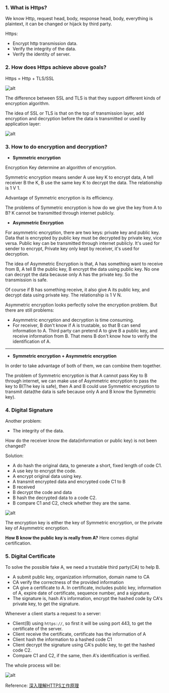 ### 1. What is Https?

We know Http, request head, body, response head, body, everything is plaintext, it can be changed or hijack by third party.

Https:
- Encrypt http transmission data.
- Verify the integrity of the data.
- Verify the identity of server.


### 2. How does Https achieve above goals?

Https = Http + TLS/SSL

![alt](https://jgpqsq.ch.files.1drv.com/y4mHjHf8qtpUXbuT1iYuti063iqpe9Ihc83iwD8TB8TL03NKlu0DQERq-_0138ZTzO4wg0eo2qWyMtLLTxOxz5bhLn8fkkyguowCxz2qqvki-F72ktpvAxw3TaGB7iPYOQcR2eoQCeooodtpJdjOydl3EjH9qt-JpT7WyvnRfXSlY_8P5JtTj6bjBzQ0kKe1mltO57booDmoR_MX0VV3yrgbw?width=800&height=400&cropmode=none)

The difference between SSL and TLS is that they support different kinds of encryption algorithm.

The idea of SSL or TLS is that on the top of transmission layer, add encryption and decryption before the data is transmitted or used by application layer:

![alt](https://jwpqsq.ch.files.1drv.com/y4mZ4gpkT58sPZ-IQLhMClARRzLcig3hnZuhZUshQzecLNMbU-Gd5gjGwXe1IVfV8x3ohJS4NYb3aNs3v1f0aZzMMcyt8dLObugpYHbe8T0uCnlIzQ4zonP6cSI6C-GWPeA09a_BaumDmaDzi4jmrfnY9LYJE5KqPEKSg6m6TdHJw4QfSGU_AVOp8ICJBk7rMYSxIjG96Pju7Yl-gWHUP8Jbw?width=543&height=248&cropmode=none)


### 3. How to do encryption and decryption?

- **Symmetric encryption**

Encryption Key determine an algorithm of encryption.

Symmetric encryption means sender A use key K to encrypt data, A tell receiver B the K, B use the same key K to decrypt the data. The relationship is 1 V 1.

Advantage of Symmetric encryption is its efficiency.

The problems of Symmetric encryption is how do we give the key from A to B? K cannot be transmitted through internet publicly.


- **Asymmetric Encryption**

For asymmetric encryption, there are two keys: private key and public key.
Data that is encrypted by public key must be decrypted by private key, vice versa. Public key can be transmitted through internet publicly. It's used for sender to encrypt, Private key only kept by receiver, it's used for decryption.

The idea of Asymmetric Encryption is that, A has something want to receive from B, A tell B the public key, B encrypt the data using public key. No one can decrypt the data because only A has the private key. So the transmission is safe.

Of course if B has something receive, it also give A its public key, and decrypt data using private key.
The relationship is 1 V N.

Asymmetric encryption looks perfectly solve the encryption problem. But there are still problems:

- Asymmetric encryption and decryption is time consuming.
- For receiver, B don't know if A is trustable, so that B can send information to A. Third party can pretend A to give B a public key, and receive information from B. That mens B don't know how to verify the identification of A.

------

- **Symmetric encryption + Asymmetric encryption**

In order to take advantage of both of them, we can combine them together.

The problem of Symmetric encryption is that A cannot pass Key to B through internet, we can make use of Asymmetric encryption to pass the key to B(The key is safe), then A and B could use Symmetric encryption to transmit data(the data is safe because only A and B know the Symmetric key).

### 4. Digital Signature

Another problem:
- The integrity of the data.

How do the receiver know the data(information or public key) is not been changed?

Solution:

- A do hash the original data, to generate a short, fixed length of code C1.
- A use key to encrypt the code.
- A encrypt original data using key.
- A transmit encrypted data and encrypted code C1 to B
- B received
- B decrypt the code and data
- B hash the decrypted data to a code C2.
- B compare C1 and C2, check whether they are the same.

![alt](https://igpqsq.ch.files.1drv.com/y4mbsQmxFAY-9PTqrYwaYc-iKiy7nDpNM5f81pOSGow_p_uYmvcs7_ZVpvsgKMP2dK8DcpkE-7uIJZEEa_FGTVwV5o1wJk635jdwvEO5j5rllupp7V0EYti6CGwpP0hvvI8CIgJaotRaCB4g8XZwEwLs-AcbeDLf7JQZf_Yvv3gl2vE7Cjy5YpVxFsS67BGytM7U3foNPDB0_MhQaio39ixUQ?width=635&height=493&cropmode=none)


The encryption key is either the key of Symmetric encryption, or the private key of Asymmetric encryption.

**How B know the public key is really from A?**
Here comes digital certification.

### 5. Digital Certificate

To solve the possible fake A, we need a trustable third party(CA) to help B.

- A submit public key, organization information, domain name to CA
- CA verify the correctness of the provided information
- CA give a certificate to A. In certificate, includes public key, information of A, expire date of certificate, sequence number, and a signature.
- The signature is, hash A's information, encrypt the hashed code by CA's private key, to get the signature.

Whenever a client starts a request to a server:
- Client(B) using `https://`, so first it will be using port 443, to get the certificate of the server.
- Client receive the certificate, certificate has the information of A
- Client hash the information to a hashed code C1
- Client decrypt the signature using CA's public key, to get the hashed code C2.
- Compare C1 and C2, if the same, then A's identification is verified.

The whole process will be:

![alt](https://kqofjg.ch.files.1drv.com/y4mipzkofwV30h0dvE9bsEcCPVi_uHI1jierEJFcOVIuNQBcyNhSl90QZZFkqdNyalQz3yodtpa0_Pk5krqF_3hpCV_GW1I9uf2iC7vAT-xtPdwuIWInpNGZ2SEpZsq1iBbtmxrIZ0nkXH4nH2InIg-CJMA2xsAbH8ugHk5t3CMUro2nc2J45npBgKShqbt-2J98v1Tu63KyRTx9aFkd8114w?width=700&height=570&cropmode=none)


Reference:
[深入理解HTTPS工作原理](https://juejin.im/post/6844903830916694030)